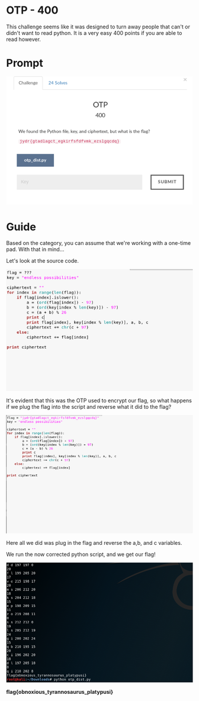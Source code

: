 # OTP - 400 

This challenge seems like it was designed to turn away people that can't or didn't want to read python. It is a very easy 400 points if you are able to read however.

# Prompt

![alt text](https://github.com/Jhayes97/MCCC1-Walkthrough/blob/master/src/otp1.PNG "OTP")


# Guide
Based on the category, you can assume that we're working with a one-time pad. With that in mind...

Let's look at the source code. 

![alt text](https://github.com/Jhayes97/MCCC1-Walkthrough/blob/master/src/otp2.PNG "OTP")

It's evident that this was the OTP used to encrypt our flag, so what happens if we plug the flag into the script and reverse what it did to the flag?

![alt text](https://github.com/Jhayes97/MCCC1-Walkthrough/blob/master/src/otp3.PNG "OTP")

Here all we did was plug in the flag and reverse the a,b, and c variables.

We run the now corrected python script, and we get our flag!

![alt text](https://github.com/Jhayes97/MCCC1-Walkthrough/blob/master/src/otp4.PNG "OTP")

**flag{obnoxious_tyrannosaurus_platypusi}**
